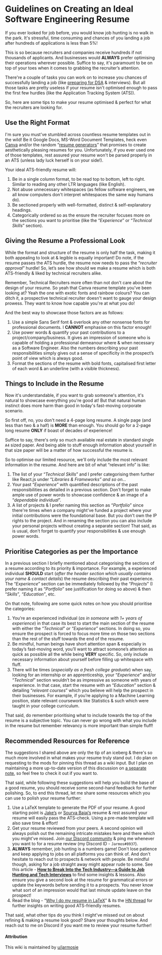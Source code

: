 # Guidelines on Creating an Ideal Software Engineering Resume


If you ever looked for job before, you would know job hunting is no walk in the park. It's stressful, time consuming and chances of you landing a job after hundreds of applications is less than 5%! 

This is so because recruiters and companies receive hundreds if not thousands of applicants. And businesses would **ALWAYS** prefer optimising their operations wherever possible. Suffice to say, it's paramount to be on top of your toes when it comes to grabbing the recruiter’s attention.

There're a couple of tasks you can work on to increase you chances of successfully landing a job (like [preparing for DSA](https://www.reddit.com/r/developersIndia/w/faq/how-to-start-dsa/?utm_source=share&utm_medium=android_app) & interviews). But all those tasks are pretty useless if your resume isn't optimised enough to pass the first few hurdles (like the Application Tracking System (ATS)).

So, here are some tips to make your resume optimised & perfect for what the recruiters are looking for. 

## Use the Right Format

I'm sure you must've stumbled across countless resume templates out in the wild! Be it Google Docs, MS-Word Document Templates, heck even [Canva](https://canva.com) and/or the random “[resume generators](https://www.google.com/search?q=resume+generators&oq=resume+generators&aqs=edge..69i57j0i433i512j0i20i263i512j0i512l6.2677j0j1&sourceid=chrome&ie=UTF-8)” that promises to create aesthetically pleasing resumes for you. Unfortunately, if you ever used one of those templates, rest assured your resume won't be parsed properly in an ATS (unless lady luck herself is on your side!).

Your ideal ATS-friendly resume will:

1. Be in a single column format, to be read top to bottom, left to right. Similar to reading any other LTR languages (like English). 
2. Not abuse unnecessary whitespaces (as fellow software engineers, we all know computers don't interpret whitespaces the same way humans do). 
3. Be sectioned properly with well-formatted, distinct & self-explanatory headings.
4. Categorically ordered so as the ensure the recruiter focuses more on the sections you want to prioritise (like the “*Experience*” or “*Technical Skills*” section).

## Giving the Resume a Professional Look

While the format and structure of the resume is only half the task, making it both appealing to look at & legible is equally important! Do note, if the resume passes the ATS hurdle, the resume now needs to pass the “*recruiter approval*” hurdle! So, let’s see how should we make a resume which is both ATS-friendly & liked by technical recruiters alike.

Remember, Technical Recruiters more often than not don't care about the design of your resume. So yeah that Canva resume template you've been looking at? Yeah the one with exotic fonts and rainbow colours? You can ditch it, a prospective technical recruiter doesn't want to gauge your design prowess. They want to know how capable you're at what you do! 

And the best way to showcase those factors are as follows:

1. Use a simple Sans Serif font & overlook any other nonsense fonts for professional documents. I **CANNOT** emphasise on this factor enough!
2. Use power words & quantify your past contributions to a project/company/business. It gives an impression of someone who is capable of holding a professional demeanour where & when necessary as a Software Engineer. Also the numbers describing your past responsibilities simply gives out a sense of specificity in the prospect’s point of view which is always good.
3. Format the sections of the resume with bold fonts, capitalised first letter of each word & an underline (with a visible thickness). 

## Things to Include in the Resume

Now it's understandable, if you want to grab someone's attention, it's natural to showcase everything you're good at! But that natural human instinct does more harm than good in today's fast-moving corporate scenario.

So first off, no, you don't need a 4-page long resume. A single page (and less than two & a half) is **MORE** than enough. You should go for a 2-page long resume **ONLY** if boast of decades of experience!

Suffice to say, there's only so much available real estate in standard single `A4` sized paper. And being able to stuff enough information about yourself in that size paper will be a matter of how successful the resume is. 

So to optimise our limited resource, we'll only include the most relevant information in the resume. And here are bit of what “relevant info” is like:

1. The list of your “*Technical Skills*” and I prefer categorising them further like React.js under “*Libraries & Frameworks” and so on…* 
2. Your past “*Experience*” with quantified descriptions of the past responsibilities as detailed in a previous section. Don't forget to make ample use of power words to showcase confidence & an image of a “*dependable individual*”.
3. A list of projects & I prefer naming this section as “*Portfolio*” since there're times when a company might've funded a project where your initial contributions were the foundational base. But you don't own the IP rights to the project. And in renaming the section you can also include your personal projects without creating a separate section! That said, as is usual, don't forget to quantify your responsibilities & use enough power words.

## Prioritise Categories as per the Importance

In a previous section I briefly mentioned about categorising the sections of a resume according to its priority & importance. For example, a experienced individual **SHOULD** start (*after the header section which usually contains your name & contact details*) the resume describing their past experience. The “*Experience*” section can be immediately followed by the “*Projects*” (I prefer naming it as “*Portfolio*” see justification for doing so above) & then “*Skills*”*, “Education”*, etc.

On that note, following are some quick notes on how you should prioritise the categories:

1. You’re an experienced individual (*as in someone with 1+ years of experience*) in that case its best to start the main section of the resume with either the “*Technical*” *or “Experience”* sections. In doing so, you ensure the prospect is forced to focus more time on those two sections than the rest of the stuff towards the end of the resume.
2. Be mindful, human beings have short attention span & especially in today’s fast-moving word, you’ll want to attract someone’s attention as quick as possible all the while being **VERY** specific. So, only include necessary information about yourself before filling up whitespace with fluff.
3. There will be times (*especially as a fresh college graduate*) when say, looking for an internship or an apprenticeship, your “*Experience*”  and/or “*Technical*” section wouldn’t be as impressive as someone with years of experience. In that case, start the resume with an “*Education*” section & detailing “*relevant courses*” which you believe will help the prospect in their businesses. For example, if you’re applying to a Machine Learning position, state relevant coursework like Statistics & such which were taught in your college curriculum.

That said, do remember prioritising what to include towards the top of the resume is a subjective topic. You can never go wrong with what you include in the resume but remember relevancy is more important than simple fluff! 

## Recommended Resources for Reference

The suggestions I shared above are only the tip of an iceberg & there's so much more involved in what makes your resume truly stand out. I do plan on requesting to the mods for pinning this thread as a wiki input. But I plan on maintaining a more up-to-date version of this discussion on [a separate note](https://www.notion.so/Guidelines-on-the-Ideal-Software-Engineer-s-Resume-6c3a24a33e964b37a4b8992bdcdf27b1), so feel free to check it out if you want to.

That said, while following these suggestions will help you build the base of a good resume, you should receive some second-hand feedback for further polishing. So, to end this thread, let me share some resources which you can use to polish your resume further:

1. Use a LaTeX template to generate the PDF of your resume. A good starting point is [Jake’s](https://www.overleaf.com/latex/templates/jakes-resume/syzfjbzwjncs) or [Sourva Bajaj’s](https://www.overleaf.com/latex/templates/software-engineer-resume/gqxmqsvsbdjf) resume & rest assured your resume will easily pass the ATS-check. Using a pre-made template will also save time & effort!
2. Get your resume reviewed from your peers. A second opinion will always polish out the remaining intricate mistakes here and there which you might've missed. Join [our Discord community](https://discord.gg/kRMQSZGzkt) & ping me whenever you want to for a resume review (my Discord ID - `Jarmos#8937`).
3. **ALWAYS** remember, job hunting is a numbers game! Don't lose patience and keep applying to jobs on all platforms you can think of. And don't hesitate to reach out to prospects & network with people. Be mindful though, asking for a job straight away might appear rude to some. See this article - ****[How to Break Into the Tech Industry—a Guide to Job Hunting and Tech Interviews](https://haseebq.com/how-to-break-into-tech-job-hunting-and-interviews/)**** to find some insights & lessons. Also ensure you give a second look at the resume for grammatical errors or update the keywords before sending it to a prospects. You never know what sort of an impression would that last minute update leave on the prospect!
4. Read the blog - “[Why I do my resume in LaTeX](https://www.toofishes.net/blog/why-i-do-my-resume-latex/)” & its the [HN thread](https://news.ycombinator.com/item?id=2238408) for further insights on writing good ATS-friendly resumes.

That said, what other tips do you think I might've missed out on about refining & making a resume look good? Share your thoughts below. And reach out to me on Discord if you want me to review your resume further!

#### Attribution

This wiki is maintained by [u/jarmosie](https://www.reddit.com/user/jarmosie)
